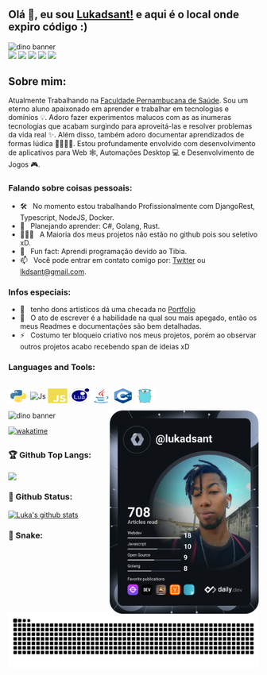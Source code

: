 



## Olá 👋, eu sou [Lukadsant!](https://twitter.com/lukadsant) e aqui é o local onde expiro código :)

<img align="center" img src="https://github.com/lukadsant/lukadsant/assets/68041537/d3a864ea-6521-4a52-9321-facdc7a48a16" alt="dino banner"/>
<div> 
  <a href="https://www.youtube.com/@lukadsant" target="_blank"><img src="https://img.shields.io/badge/YouTube-FF0000?style=for-the-badge&logo=youtube&logoColor=white" target="_blank"></a>
  <a href="https://instagram.com/lukadsant" target="_blank"><img src="https://img.shields.io/badge/-Instagram-%23E4405F?style=for-the-badge&logo=instagram&logoColor=white" target="_blank"></a>
 <a href="https://discords.com/bio/p/lackytwo" target="_blank"><img src="https://img.shields.io/badge/Discord-7289DA?style=for-the-badge&logo=discord&logoColor=white" target="_blank"></a> 
  <a href = "mailto:lucasbdsaint@gmail.com"><img src="https://img.shields.io/badge/-Gmail-%23333?style=for-the-badge&logo=gmail&logoColor=white" target="_blank"></a>
  <a href="https://www.linkedin.com/in/lukadsant/" target="_blank"><img src="https://img.shields.io/badge/-LinkedIn-%230077B5?style=for-the-badge&logo=linkedin&logoColor=white" target="_blank"></a> 
</div>

## Sobre mim:

Atualmente Trabalhando na [Faculdade Pernambucana de Saúde](https://www.fps.edu.br/). Sou um eterno aluno apaixonado em aprender e trabalhar em tecnologias e domínios 💡. Adoro fazer experimentos malucos com as as inumeras tecnologias que acabam surgindo para aproveitá-las e resolver problemas da vida real ✨. Além disso, também adoro documentar aprendizados de formas lúdica 👨🏻‍💻🎨. Estou profundamente envolvido com desenvolvimento de aplicativos para Web 🕸️, Automações Desktop 💻 e Desenvolvimento de Jogos 🎮.

### Falando sobre coisas pessoais:

- 🛠 &nbsp; No momento estou trabalhando Profissionalmente com DjangoRest, Typescript, NodeJS, Docker.
- 👀 &nbsp; Planejando aprender: C#, Golang, Rust.
- 👨🏻‍💻 &nbsp; A Maioria dos meus projetos não estão no github pois sou seletivo xD.
- 👾 &nbsp; Fun fact: Aprendi programação devido ao Tibia.
- 📫 &nbsp; Você pode entrar em contato comigo por: [Twitter](https://twitter.com/lukadsant) ou lkdsant@gmail.com.
### Infos especiais:

- 🚀 &nbsp; tenho dons artísticos dá uma checada no [Portfolio](https://lukadsant.github.io/portfolio/)
- 📰 &nbsp; O ato de escrever é a habilidade na qual sou mais apegado, então os meus Readmes e documentações são bem detalhadas.
- ⚡ &nbsp; Costumo ter bloqueio criativo nos meus projetos, porém ao observar outros projetos acabo recebendo span de ideias xD
### Languages and Tools:
<div style="display: inline_block"><br>
  <img align="center" alt="Python" height="30" width="40" src="https://raw.githubusercontent.com/devicons/devicon/master/icons/python/python-original.svg">
  <img align="center" alt="Js" height="30" width="40" src="https://github.com/lukadsant/lukadsant/assets/68041537/b1fad523-7aa8-45d1-a2ad-e93e2e72bc6c">
  <img align="center" alt="Js" height="30" width="40" src="https://raw.githubusercontent.com/devicons/devicon/master/icons/javascript/javascript-plain.svg">
  <img align="center" alt="lua" height="30" width="40" src="https://raw.githubusercontent.com/devicons/devicon/master/icons/lua/lua-original.svg">
  <img align="center" alt="Java" height="30" width="40" src="https://raw.githubusercontent.com/devicons/devicon/master/icons/java/java-original.svg">
  <img align="center" alt="C++" height="30" width="40" src="https://raw.githubusercontent.com/devicons/devicon/master/icons/cplusplus/cplusplus-original.svg">
  <img align="center" alt="Csharp" height="30" width="40" src="https://raw.githubusercontent.com/devicons/devicon/master/icons/go/go-original.svg">
 
  <a href="https://app.daily.dev/Lukadsant"><img align="right" img src="https://github.com/lukadsant/lukadsant/blob/main/devcard.svg" width="300" alt="Lucas's Dev Card"/></a>
  <img align="center" img src="https://th.bing.com/th/id/R.3bcf628e73675bb2a390ae279bd21c45?rik=D6A6xT8kv2Gtqw&riu=http%3a%2f%2fcdn1.sbnation.com%2fassets%2f3786027%2fmario.gif&ehk=mIxiVQ2P%2fxRspV6C9s3ne2qXywCqcpzU2GgMhUc%2b%2fJA%3d&risl=&pid=ImgRaw&r=0" width="128" alt="dino banner"/>
</div>

[![wakatime](https://wakatime.com/badge/user/018de606-5c15-4da8-8543-32a7e09998c1.svg)](https://wakatime.com/@018de606-5c15-4da8-8543-32a7e09998c1)
##
### 🏆 Github Top Langs: 
<div>
<a href="https://github.com/lukadsant/github-readme-stats"><img height="180em" align="center" src="https://github-readme-stats.vercel.app/api/top-langs/?username=lukadsant&layout=compact&theme=buefy&hide_border=true" /></a>
  
### 🌟 Github Status:
<a href="https://github.com/anuraghazra/github-readme-stats"><img height="150em" align="center" src="https://github-readme-stats.vercel.app/api?username=lukadsant&show_icons=true&include_all_commits=true&theme=buefy&hide_border=true" alt="Luka's github stats" /></a>
</div>

### 🐍 Snake:
<p align="center"><img src="https://github.com/lukadsant/lukadsant/blob/output/github-contribution-grid-snake.svg" alt="7oSkaaa" /></p>

